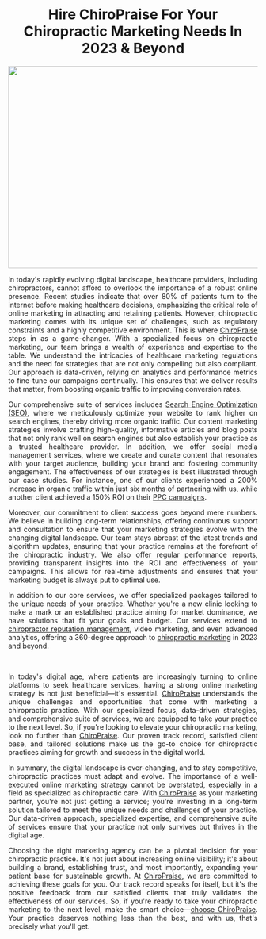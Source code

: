 <h1 style="text-align: center;"><strong>Hire ChiroPraise For Your Chiropractic Marketing Needs In 2023 &amp; Beyond</strong></h1>
<p style="text-align: center;"><a href="https://chiropraise.com/"><img src="https://media.istockphoto.com/id/1135761958/photo/physiotherapist-massaging-young-woman.jpg?s=612x612&amp;w=0&amp;k=20&amp;c=SfCYKix5c2uyvOqf1W64lR9LbzlShBfgaUOl9F6kx70=" alt="" width="612" height="408" /></a></p>
<p style="text-align: justify;">In today's rapidly evolving digital landscape, healthcare providers, including chiropractors, cannot afford to overlook the importance of a robust online presence. Recent studies indicate that over 80% of patients turn to the internet before making healthcare decisions, emphasizing the critical role of online marketing in attracting and retaining patients. However, chiropractic marketing comes with its unique set of challenges, such as regulatory constraints and a highly competitive environment. This is where <a href="https://chiropraise.com/">ChiroPraise</a> steps in as a game-changer. With a specialized focus on chiropractic marketing, our team brings a wealth of experience and expertise to the table. We understand the intricacies of healthcare marketing regulations and the need for strategies that are not only compelling but also compliant. Our approach is data-driven, relying on analytics and performance metrics to fine-tune our campaigns continually. This ensures that we deliver results that matter, from boosting organic traffic to improving conversion rates.</p>
<p style="text-align: justify;">Our comprehensive suite of services includes <a href="https://chiropraise.com/chiropractic-seo/">Search Engine Optimization (SEO)</a>, where we meticulously optimize your website to rank higher on search engines, thereby driving more organic traffic. Our content marketing strategies involve crafting high-quality, informative articles and blog posts that not only rank well on search engines but also establish your practice as a trusted healthcare provider. In addition, we offer social media management services, where we create and curate content that resonates with your target audience, building your brand and fostering community engagement. The effectiveness of our strategies is best illustrated through our case studies. For instance, one of our clients experienced a 200% increase in organic traffic within just six months of partnering with us, while another client achieved a 150% ROI on their <a href="https://chiropraise.com/chiropractic-google-ads/">PPC campaigns</a>.</p>
<p style="text-align: justify;">Moreover, our commitment to client success goes beyond mere numbers. We believe in building long-term relationships, offering continuous support and consultation to ensure that your marketing strategies evolve with the changing digital landscape. Our team stays abreast of the latest trends and algorithm updates, ensuring that your practice remains at the forefront of the chiropractic industry. We also offer regular performance reports, providing transparent insights into the ROI and effectiveness of your campaigns. This allows for real-time adjustments and ensures that your marketing budget is always put to optimal use.</p>
<p style="text-align: justify;">In addition to our core services, we offer specialized packages tailored to the unique needs of your practice. Whether you're a new clinic looking to make a mark or an established practice aiming for market dominance, we have solutions that fit your goals and budget. Our services extend to <a href="https://chiropraise.com/chiropractic-reputation-management/">chiropractor reputation management</a>, video marketing, and even advanced analytics, offering a 360-degree approach to <a href="https://chiropraise.com/">chiropractic marketing</a> in 2023 and beyond.</p>
<p style="text-align: justify;">&nbsp;</p>
<p style="text-align: justify;">In today's digital age, where patients are increasingly turning to online platforms to seek healthcare services, having a strong online marketing strategy is not just beneficial&mdash;it's essential. <a href="https://chiropraise.com/about-us/">ChiroPraise</a> understands the unique challenges and opportunities that come with marketing a chiropractic practice. With our specialized focus, data-driven strategies, and comprehensive suite of services, we are equipped to take your practice to the next level. So, if you're looking to elevate your chiropractic marketing, look no further than <a href="https://chiropraise.com/chiropractic-facebook-ads/">ChiroPraise</a>. Our proven track record, satisfied client base, and tailored solutions make us the go-to choice for chiropractic practices aiming for growth and success in the digital world.</p>
<p style="text-align: justify;">In summary, the digital landscape is ever-changing, and to stay competitive, chiropractic practices must adapt and evolve. The importance of a well-executed online marketing strategy cannot be overstated, especially in a field as specialized as chiropractic care. With <a href="https://chiropraise.com/specific-chiropractic-campaigns/">ChiroPraise</a> as your marketing partner, you're not just getting a service; you're investing in a long-term solution tailored to meet the unique needs and challenges of your practice. Our data-driven approach, specialized expertise, and comprehensive suite of services ensure that your practice not only survives but thrives in the digital age.</p>
<p style="text-align: justify;">Choosing the right marketing agency can be a pivotal decision for your chiropractic practice. It's not just about increasing online visibility; it's about building a brand, establishing trust, and most importantly, expanding your patient base for sustainable growth. At <a href="https://chiropraise.com/chiropractic-marketing-services/">ChiroPraise</a>, we are committed to achieving these goals for you. Our track record speaks for itself, but it's the positive feedback from our satisfied clients that truly validates the effectiveness of our services. So, if you're ready to take your chiropractic marketing to the next level, make the smart choice&mdash;<a href="https://chiropraise.com/contact-us/">choose ChiroPraise</a>. Your practice deserves nothing less than the best, and with us, that's precisely what you'll get.</p>
